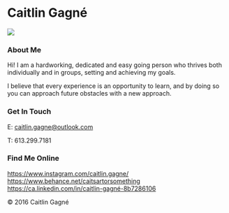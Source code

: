 # Caitlin Gagné

![](photo.jpg)

### About Me
Hi! I am a hardworking, dedicated and easy going person who thrives both individually and in groups, setting and achieving my goals.

I believe that every experience is an opportunity to learn, and by doing so you can approach future obstacles with a new approach.

### Get In Touch
E: caitlin.gagne@outlook.com

T: 613.299.7181

### Find Me Online
https://www.instagram.com/caitlin.gagne/
https://www.behance.net/caitsartorsomething
https://ca.linkedin.com/in/caitlin-gagné-8b7286106

© 2016 Caitlin Gagné
